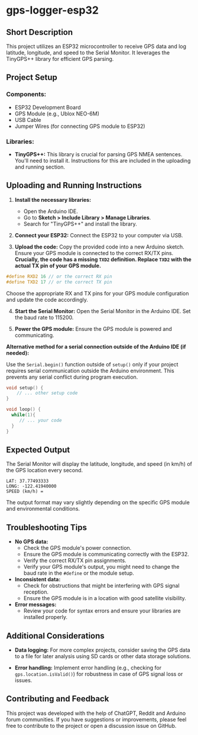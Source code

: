 # gps-logger-esp32

## Short Description

This project utilizes an ESP32 microcontroller to receive GPS data and log latitude, longitude, and speed to the Serial Monitor.  It leverages the TinyGPS++ library for efficient GPS parsing.

## Project Setup

### Components:

*   ESP32 Development Board
*   GPS Module (e.g., Ublox NEO-6M)
*   USB Cable
*   Jumper Wires (for connecting GPS module to ESP32)

### Libraries:

*   **TinyGPS++:** This library is crucial for parsing GPS NMEA sentences.  You'll need to install it.  Instructions for this are included in the uploading and running section.

## Uploading and Running Instructions

1.  **Install the necessary libraries:**
    *   Open the Arduino IDE.
    *   Go to **Sketch > Include Library > Manage Libraries**.
    *   Search for "TinyGPS++" and install the library.

2.  **Connect your ESP32:** Connect the ESP32 to your computer via USB.

3.  **Upload the code:** Copy the provided code into a new Arduino sketch. Ensure your GPS module is connected to the correct RX/TX pins.  **Crucially, the code has a missing `TXD2` definition.  Replace `TXD2` with the actual TX pin of your GPS module.**

   ```C++
   #define RXD2 16 // or the correct RX pin
   #define TXD2 17 // or the correct TX pin
   ```
   Choose the appropriate RX and TX pins for your GPS module configuration and update the code accordingly.

4.  **Start the Serial Monitor:** Open the Serial Monitor in the Arduino IDE.  Set the baud rate to 115200.

5.  **Power the GPS module:** Ensure the GPS module is powered and communicating.

**Alternative method for a serial connection outside of the Arduino IDE (if needed):**

Use the `Serial.begin()` function outside of `setup()` only if your project requires serial communication outside the Arduino environment. This prevents any serial conflict during program execution.

```C++
void setup() {
    // ... other setup code
}

void loop() {
  while(1){
     // ... your code
  }
}
```

## Expected Output

The Serial Monitor will display the latitude, longitude, and speed (in km/h) of the GPS location every second.


```
LAT: 37.77493333
LONG: -122.41940000
SPEED (km/h) = 
```


The output format may vary slightly depending on the specific GPS module and environmental conditions.

## Troubleshooting Tips

*   **No GPS data:**
    *   Check the GPS module's power connection.
    *   Ensure the GPS module is communicating correctly with the ESP32.
    *   Verify the correct RX/TX pin assignments.
    *   Verify your GPS module's output, you might need to change the baud rate in the `#define` or the module setup.
*   **Inconsistent data:**
    *   Check for obstructions that might be interfering with GPS signal reception.
    *   Ensure the GPS module is in a location with good satellite visibility.
*   **Error messages:**
    *   Review your code for syntax errors and ensure your libraries are installed properly.


## Additional Considerations

*   **Data logging:** For more complex projects, consider saving the GPS data to a file for later analysis using SD cards or other data storage solutions.

*   **Error handling:** Implement error handling (e.g., checking for `gps.location.isValid()`) for robustness in case of GPS signal loss or issues.



## Contributing and Feedback

This project was developed with the help of ChatGPT, Reddit and Arduino forum communities.  If you have suggestions or improvements, please feel free to contribute to the project or open a discussion issue on GitHub.

```
